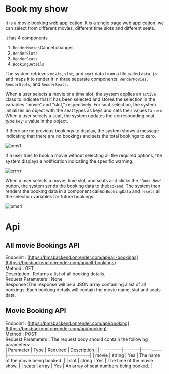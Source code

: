 # Book my show

It is a movie booking web application. It is a single page web application. we can select from different movies, different time slots and different seats.

it has 4 components 
  1. `RenderMovies`Cancel changes
  2. `RenderSlots`
  3. `RenderSeats`
  4. `BookingDetails`
  
The system retrieves `movie`, `slot`, and `seat` data from a file called `data.js` and maps it to render it in three separate components: `RenderMovies`, `RenderSlots`, and `RenderSeats`.

When a user selects a movie or a time slot, the system applies an `active` class to indicate that it has been selected and stores the selection in the variables "movie" and "slot," respectively. For seat selection, the system initializes an object with the seat types as keys and sets their values to `zero`. When a user selects a seat, the system updates the corresponding seat type `key's` value in the object.

If there are no previous bookings to display, the system shows a message indicating that there are no bookings and sets the total bookings to zero.

![bms1](https://user-images.githubusercontent.com/102259781/230596170-db1f534d-7c04-4b0c-aa4c-9d7e34ff1b25.PNG)

If a user tries to book a movie without selecting all the required options, the system displays a notification indicating the specific warning.

![errrrr](https://user-images.githubusercontent.com/102259781/232031803-63958d99-3188-49b1-b559-c1bc0634cf89.PNG)
 
When a user selects a movie, time slot, and seats and clicks the `"Book Now"` button, the system sends the booking data to the`backend`. The system then renders the booking data in a component called `BookingData` and `resets` all the selection variables for future bookings.

![bms4](https://user-images.githubusercontent.com/102259781/230596855-b5c74a63-3c42-4793-952e-3a1539f0ac4a.PNG)

# Api

## All movie Bookings API
Endpoint : [https://bmsbackend.onrender.com/api/all-bookings](https://bmsbackend.onrender.com/api/all-bookings) <br />
Method : GET<br />
Description : Returns a list of all booking details. <br />
Request Parameters : None <br />
Response :The response will be a JSON array containing a list of all bookings. Each booking details will contain the movie name, slot and seats data. <br />

## Movie Booking API
Endpoint : [https://bmsbackend.onrender.com/api/booking](https://bmsbackend.onrender.com/api/booking) <br />
Method : POST <br />
Request Parameters : The request body should contain the following parameters: <br />
| Parameter | Type   | Required | Description                             |
|-----------|--------|----------|-----------------------------------------|
| movie     | string | Yes      | The name of the movie being booked.     |
| slot      | string | Yes      | The  time of the movie show.            |
| seats     | array  | Yes      | An array of seat numbers being booked.  |



